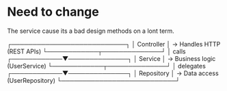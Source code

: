 # Need to change
The service cause its a bad design methods on a lont term.

┌───────────────────────────┐
│        Controller         │  →  Handles HTTP (REST APIs)
└────────────┬──────────────┘
             │ calls
┌────────────▼──────────────┐
│          Service          │  →  Business logic (UserService)
└────────────┬──────────────┘
             │ delegates
┌────────────▼──────────────┐
│        Repository         │  →  Data access (UserRepository)
└───────────────────────────┘

